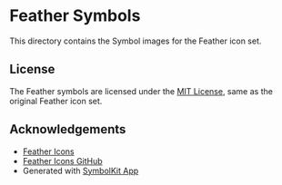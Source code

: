 # Feather Symbols

This directory contains the Symbol images for the Feather icon set.

## License

The Feather symbols are licensed under the [MIT License](LICENSE), same as the original Feather icon set.

## Acknowledgements

- [Feather Icons](https://feathericons.com/)
- [Feather Icons GitHub](https://github.com/feathericons/feather)
- Generated with [SymbolKit App](https://symbolkit.app/)
